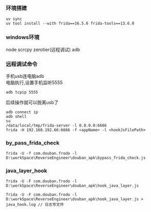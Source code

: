 ### 环境搭建
```shell
uv sync
uv tool install --with frida==16.5.6 frida-tools==13.6.0
```

### windows环境 
node
scrcpy
zerotier(远程调试)
adb
### 远程调试命令
手机usb连电脑adb  
电脑执行,设置手机监听5555 
```
adb tcpip 5555
```

后续操作就可以脱离usb了
```shell
adb connect ip
adb shell
su
/data/local/tmp/frida-server -l 0.0.0.0:6666
frida -H 192.168.192.66:6666 -f <appName> -l <hookJsFilePath>
```

### by_pass_frida_check
```shell
frida -U -f com.douban.frodo -l D:\workSpace\ReverseEngineer\douban_apk\bypass_frida_check.js
```


### java_layer_hook
```shell
frida -U -F com.douban.frodo -l D:\workSpace\ReverseEngineer\douban_apk\hook_java_layer.js

frida -U -F com.douban.frodo -l D:\workSpace\ReverseEngineer\douban_apk\hook_java_layer.js > java_hook.log // 日志写文件
```

